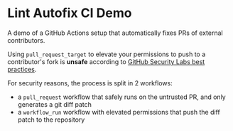 
# Lint Autofix CI Demo

A demo of a GitHub Actions setup that automatically fixes PRs of external contributors.

Using `pull_request_target` to elevate your permissions to push to a contributor's fork is **unsafe** according to [GitHub Security Labs best practices](https://securitylab.github.com/research/github-actions-preventing-pwn-requests/). 

For security reasons, the process is split in 2 workflows:
- a `pull_request` workflow that safely runs on the untrusted PR, and only generates a git diff patch
- a `workflow_run` workflow with elevated permissions that push the diff patch to the repository
